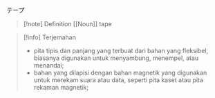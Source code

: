 テープ
>[!note] Definition
>[[Noun]]
>tape

>[!info] Terjemahan
>- pita tipis dan panjang yang terbuat dari bahan yang fleksibel, biasanya digunakan untuk menyambung, menempel, atau menandai;  
>- bahan yang dilapisi dengan bahan magnetik yang digunakan untuk merekam suara atau data, seperti pita kaset atau pita rekaman magnetik;
